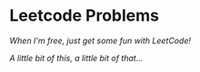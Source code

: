 # Leetcode Problems
*When I'm free, just get some fun with LeetCode!* 

*A little bit of this, a little bit of that...*
